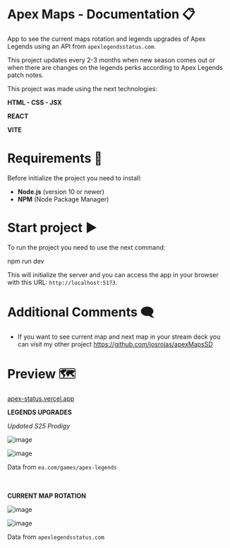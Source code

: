 # Apex Maps - Documentation 📋

App to see the current maps rotation and legends upgrades of Apex Legends using an API from `apexlegendsstatus.com`.

This project updates every 2-3 months when new season comes out or when there are changes on the legends perks according to Apex Legends patch notes.

This project was made using the next technologies:

**HTML - CSS - JSX**

**REACT**

**VITE**

# Requirements 🔎

Before initialize the project you need to install:

- **Node.js** (version 10 or newer)
- **NPM** (Node Package Manager)

# Start project ▶️

To run the project you need to use the next command:

npm run dev

This will initialize the server and you can access the app in your browser with this URL: `http://localhost:5173`. 

# Additional Comments 🗨
- If you want to see current map and next map in your stream deck you can visit my other project https://github.com/josrojas/apexMapsSD

# Preview 🗺

[apex-status.vercel.app](https://apex-status.vercel.app)

**LEGENDS UPGRADES** 

*Updated S25 Prodigy*

![image](https://github.com/user-attachments/assets/bf26ac5a-c6fc-4b2d-8887-5326f0bb9523)

![image](https://github.com/user-attachments/assets/59f0d07e-99c9-40fb-85c7-58caf958deb7)

Data from `ea.com/games/apex-legends`
<br><br><br>

**CURRENT MAP ROTATION**

![image](https://github.com/user-attachments/assets/944f9346-f118-42f8-b135-d7bc16ebf716)

![image](https://github.com/user-attachments/assets/b9cd23ff-ec9d-4c28-80f6-0e087e915e08)

Data from `apexlegendsstatus.com`